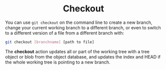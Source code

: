 # <center>Checkout</center>
You can use `git checkout` on the command line to create a new branch, change your current working branch to a different branch, or even to switch to a different version of a file from a different branch with:
```bash
git checkout [branchname] [path to file]
```
The **checkout** action updates all or part of the working tree with a tree object or blob from the object database, and updates the index and HEAD if the whole working tree is pointing to a new branch.
